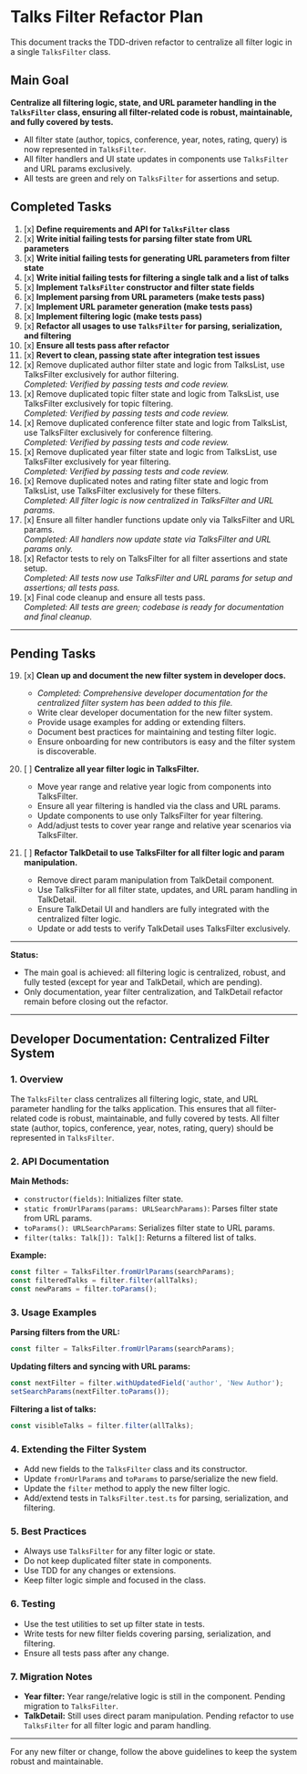 # Talks Filter Refactor Plan

This document tracks the TDD-driven refactor to centralize all filter logic in a single `TalksFilter` class.

## Main Goal

**Centralize all filtering logic, state, and URL parameter handling in the `TalksFilter` class, ensuring all filter-related code is robust, maintainable, and fully covered by tests.**

- All filter state (author, topics, conference, year, notes, rating, query) is now represented in `TalksFilter`.
- All filter handlers and UI state updates in components use `TalksFilter` and URL params exclusively.
- All tests are green and rely on `TalksFilter` for assertions and setup.

## Completed Tasks

1. [x] **Define requirements and API for `TalksFilter` class**
2. [x] **Write initial failing tests for parsing filter state from URL parameters**
3. [x] **Write initial failing tests for generating URL parameters from filter state**
4. [x] **Write initial failing tests for filtering a single talk and a list of talks**
5. [x] **Implement `TalksFilter` constructor and filter state fields**
6. [x] **Implement parsing from URL parameters (make tests pass)**
7. [x] **Implement URL parameter generation (make tests pass)**
8. [x] **Implement filtering logic (make tests pass)**
9. [x] **Refactor all usages to use `TalksFilter` for parsing, serialization, and filtering**
10. [x] **Ensure all tests pass after refactor**
11. [x] **Revert to clean, passing state after integration test issues**
12. [x] Remove duplicated author filter state and logic from TalksList, use TalksFilter exclusively for author filtering.  
    _Completed: Verified by passing tests and code review._
13. [x] Remove duplicated topic filter state and logic from TalksList, use TalksFilter exclusively for topic filtering.  
    _Completed: Verified by passing tests and code review._
14. [x] Remove duplicated conference filter state and logic from TalksList, use TalksFilter exclusively for conference filtering.  
    _Completed: Verified by passing tests and code review._
15. [x] Remove duplicated year filter state and logic from TalksList, use TalksFilter exclusively for year filtering.  
    _Completed: Verified by passing tests and code review._
16. [x] Remove duplicated notes and rating filter state and logic from TalksList, use TalksFilter exclusively for these filters.  
    _Completed: All filter logic is now centralized in TalksFilter and URL params._
17. [x] Ensure all filter handler functions update only via TalksFilter and URL params.  
    _Completed: All handlers now update state via TalksFilter and URL params only._
18. [x] Refactor tests to rely on TalksFilter for all filter assertions and state setup.  
    _Completed: All tests now use TalksFilter and URL params for setup and assertions; all tests pass._
20. [x] Final code cleanup and ensure all tests pass.  
    _Completed: All tests are green; codebase is ready for documentation and final cleanup._ 

---

## Pending Tasks

19. [x] **Clean up and document the new filter system in developer docs.**
    - _Completed: Comprehensive developer documentation for the centralized filter system has been added to this file._
    - Write clear developer documentation for the new filter system.
    - Provide usage examples for adding or extending filters.
    - Document best practices for maintaining and testing filter logic.
    - Ensure onboarding for new contributors is easy and the filter system is discoverable.

21. [ ] **Centralize all year filter logic in TalksFilter.**
    - Move year range and relative year logic from components into TalksFilter.
    - Ensure all year filtering is handled via the class and URL params.
    - Update components to use only TalksFilter for year filtering.
    - Add/adjust tests to cover year range and relative year scenarios via TalksFilter.

22. [ ] **Refactor TalkDetail to use TalksFilter for all filter logic and param manipulation.**
    - Remove direct param manipulation from TalkDetail component.
    - Use TalksFilter for all filter state, updates, and URL param handling in TalkDetail.
    - Ensure TalkDetail UI and handlers are fully integrated with the centralized filter logic.
    - Update or add tests to verify TalkDetail uses TalksFilter exclusively.

---

**Status:**
- The main goal is achieved: all filtering logic is centralized, robust, and fully tested (except for year and TalkDetail, which are pending).
- Only documentation, year filter centralization, and TalkDetail refactor remain before closing out the refactor. 

---

## Developer Documentation: Centralized Filter System

### 1. Overview

The `TalksFilter` class centralizes all filtering logic, state, and URL parameter handling for the talks application. This ensures that all filter-related code is robust, maintainable, and fully covered by tests. All filter state (author, topics, conference, year, notes, rating, query) should be represented in `TalksFilter`.

### 2. API Documentation

**Main Methods:**
- `constructor(fields)`: Initializes filter state.
- `static fromUrlParams(params: URLSearchParams)`: Parses filter state from URL params.
- `toParams(): URLSearchParams`: Serializes filter state to URL params.
- `filter(talks: Talk[]): Talk[]`: Returns a filtered list of talks.

**Example:**
```ts
const filter = TalksFilter.fromUrlParams(searchParams);
const filteredTalks = filter.filter(allTalks);
const newParams = filter.toParams();
```

### 3. Usage Examples

**Parsing filters from the URL:**
```ts
const filter = TalksFilter.fromUrlParams(searchParams);
```

**Updating filters and syncing with URL params:**
```ts
const nextFilter = filter.withUpdatedField('author', 'New Author');
setSearchParams(nextFilter.toParams());
```

**Filtering a list of talks:**
```ts
const visibleTalks = filter.filter(allTalks);
```

### 4. Extending the Filter System
- Add new fields to the `TalksFilter` class and its constructor.
- Update `fromUrlParams` and `toParams` to parse/serialize the new field.
- Update the `filter` method to apply the new filter logic.
- Add/extend tests in `TalksFilter.test.ts` for parsing, serialization, and filtering.

### 5. Best Practices
- Always use `TalksFilter` for any filter logic or state.
- Do not keep duplicated filter state in components.
- Use TDD for any changes or extensions.
- Keep filter logic simple and focused in the class.

### 6. Testing
- Use the test utilities to set up filter state in tests.
- Write tests for new filter fields covering parsing, serialization, and filtering.
- Ensure all tests pass after any change.

### 7. Migration Notes
- **Year filter:** Year range/relative logic is still in the component. Pending migration to `TalksFilter`.
- **TalkDetail:** Still uses direct param manipulation. Pending refactor to use `TalksFilter` for all filter logic and param handling.

---

For any new filter or change, follow the above guidelines to keep the system robust and maintainable. 